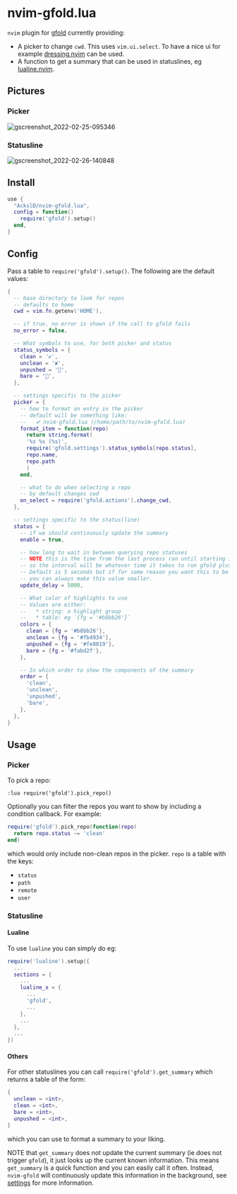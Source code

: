 # nvim-gfold.lua

`nvim` plugin for [gfold](https://github.com/nickgerace/gfold) currently providing:
* A picker to change `cwd`.
  This uses `vim.ui.select`.
  To have a nice ui for example [dressing.nvim](https://github.com/stevearc/dressing.nvim) can be used.
* A function to get a summary that can be used in statuslines, eg [lualine.nvim](https://github.com/nvim-lualine/lualine.nvim).

## Pictures
### Picker

![gscreenshot_2022-02-25-095346](https://user-images.githubusercontent.com/23341710/155687823-947535c8-e271-4e8f-a924-be2b7bc29708.png)

### Statusline

![gscreenshot_2022-02-26-140848](https://user-images.githubusercontent.com/23341710/155844731-13a82e4e-f74e-47a9-a677-7c696c731169.png)

## Install
```lua
use {
  "AckslD/nvim-gfold.lua",
  config = function()
    require('gfold').setup()
  end,
}
```

## Config
Pass a table to `require('gfold').setup()`.
The following are the default values:
```lua
{
  -- base directory to look for repos
  -- defaults to home
  cwd = vim.fn.getenv('HOME'),

  -- if true, no error is shown if the call to gfold fails
  no_error = false,

  -- What symbols to use, for both picker and status
  status_symbols = {
    clean = '✔',
    unclean = '✘',
    unpushed = '',
    bare = '',
  },

  -- settings specific to the picker
  picker = {
    -- how to format an entry in the picker
    -- default will be something like:
    --   ✔ nvim-gfold.lua (/home/path/to/nvim-gfold.lua)
    format_item = function(repo)
      return string.format(
      '%s %s (%s)',
      require('gfold.settings').status_symbols[repo.status],
      repo.name,
      repo.path
      )
    end,

    -- what to do when selecting a repo
    -- by default changes cwd
    on_select = require('gfold.actions').change_cwd,
  },

  -- settings specific to the status(line)
  status = {
    -- if we should continuously update the summary
    enable = true,

    -- how long to wait in between querying repo statuses
    -- NOTE this is the time from the last process ran until starting it again
    -- so the interval will be whatever time it takes to run gfold plus this setting
    -- Default is 5 seconds but if for some reason you want this to be updated more frequently
    -- you can always make this value smaller.
    update_delay = 5000,

    -- What color of highlights to use
    -- Values are either:
    --   * string: a highlight group
    --   * table: eg `{fg = '#b8bb26'}`
    colors = {
      clean = {fg = '#b8bb26'},
      unclean = {fg = '#fb4934'},
      unpushed = {fg = '#fe8019'},
      bare = {fg = '#fabd2f'},
    },

    -- In which order to show the components of the summary
    order = {
      'clean',
      'unclean',
      'unpushed',
      'bare',
    },
  },
}
```

## Usage
### Picker
To pick a repo:
```vim
:lua require('gfold').pick_repo()
```

Optionally you can filter the repos you want to show by including a condition callback.
For example:
```lua
require('gfold').pick_repo(function(repo)
  return repo.status ~= 'clean'
end)
```
which would only include non-clean repos in the picker. `repo` is a table with the keys:
* `status`
* `path`
* `remote`
* `user`


### Statusline
#### Lualine
To use `lualine` you can simply do eg:
```lua
require('lualine').setup({
  ...
  sections = {
    ...
    lualine_x = {
      ...
      'gfold',
      ...
    },
    ...
  },
  ...
})
```

#### Others
For other statuslines you can call `require('gfold').get_summary` which returns a table of the form:
```lua
{
  unclean = <int>,
  clean = <int>,
  bare = <int>,
  unpushed = <int>,
}
```
which you can use to format a summary to your liking.

NOTE that `get_summary` does not update the current summary (ie does not trigger `gfold`), it just looks up the
current known information. This means `get_summary` is a quick function and you can easily call it often.
Instead, `nvim-gfold` will continuously update this information in the background, see [settings](https://github.com/AckslD/nvim-gfold.lua/tree/main/lua/gfold/settings.lua) for more information.
